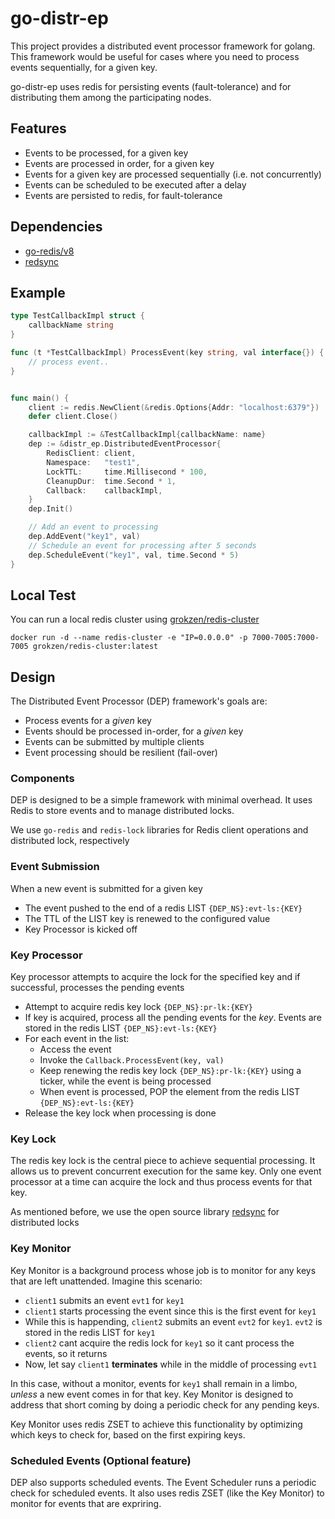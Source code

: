 # go-distr-ep
This project provides a distributed event processor framework for golang. This 
framework would be useful for cases where you need to process events 
sequentially, for a given key.

go-distr-ep uses redis for persisting events (fault-tolerance) and for distributing 
them among the participating nodes.

## Features
- Events to be processed, for a given key
- Events are processed in order, for a given key
- Events for a given key are processed sequentially (i.e. not concurrently)
- Events can be scheduled to be executed after a delay
- Events are persisted to redis, for fault-tolerance

## Dependencies
- [go-redis/v8](https://github.com/go-redis/redis)
- [redsync](https://github.com/go-redsync/redsync) 

## Example
```go
type TestCallbackImpl struct {
	callbackName string
}

func (t *TestCallbackImpl) ProcessEvent(key string, val interface{}) {
	// process event..
}


func main() {
	client := redis.NewClient(&redis.Options{Addr: "localhost:6379"})
	defer client.Close()

	callbackImpl := &TestCallbackImpl{callbackName: name}
	dep := &distr_ep.DistributedEventProcessor{
		RedisClient: client,
		Namespace:   "test1",
		LockTTL:     time.Millisecond * 100,
		CleanupDur:  time.Second * 1,
		Callback:    callbackImpl,
	}
	dep.Init()

	// Add an event to processing
	dep.AddEvent("key1", val)
	// Schedule an event for processing after 5 seconds
	dep.ScheduleEvent("key1", val, time.Second * 5)
}

```
## Local Test
You can run a local redis cluster using [grokzen/redis-cluster](https://github.com/Grokzen/docker-redis-cluster)
```
docker run -d --name redis-cluster -e "IP=0.0.0.0" -p 7000-7005:7000-7005 grokzen/redis-cluster:latest
```

## Design
The Distributed Event Processor (DEP) framework's goals are:
- Process events for a _given_ key 
- Events should be processed in-order, for a _given_ key
- Events can be submitted by multiple clients
- Event processing should be resilient (fail-over)

### Components
DEP is designed to be a simple framework with minimal overhead. It uses Redis to store events and to manage distributed locks.

We use `go-redis` and `redis-lock` libraries for Redis client operations and distributed lock, respectively

### Event Submission
When a new event is submitted for a given key
- The event pushed to the end of a redis LIST `{DEP_NS}:evt-ls:{KEY}`
- The TTL of the LIST key is renewed to the configured value
- Key Processor is kicked off

### Key Processor
Key processor attempts to acquire the lock for the specified key and if successful, processes the pending events
- Attempt to acquire redis key lock `{DEP_NS}:pr-lk:{KEY}`
- If key is acquired, process all the pending events for the _key_. Events are stored in the redis LIST `{DEP_NS}:evt-ls:{KEY}`
- For each event in the list:
  - Access the event
  - Invoke the `Callback.ProcessEvent(key, val)`
  - Keep renewing the redis key lock `{DEP_NS}:pr-lk:{KEY}` using a ticker, while the event is being processed
  - When event is processed, POP the element from the redis LIST `{DEP_NS}:evt-ls:{KEY}`
- Release the key lock when processing is done

### Key Lock
The redis key lock is the central piece to achieve sequential processing. It allows us to prevent concurrent execution for the same key. Only one event processor at a time can acquire the lock and thus process events for that key.

As mentioned before, we use the open source library [redsync](https://github.com/go-redsync/redsync) for distributed locks

### Key Monitor
Key Monitor is a background process whose job is to monitor for any keys that are left unattended. Imagine this scenario:

- `client1` submits an event `evt1` for `key1`
- `client1` starts processing the event since this is the first event for `key1`
- While this is happending, `client2` submits an event `evt2` for `key1`. `evt2` is stored in the redis LIST for `key1`
- `client2` cant acquire the redis lock for `key1` so it cant process the events, so it returns
- Now, let say `client1` **terminates** while in the middle of processing `evt1`

In this case, without a monitor, events for `key1` shall remain in a limbo, _unless_ a new event comes in for that key. Key Monitor is designed to address that short coming by doing a periodic check for any pending keys.

Key Monitor uses redis ZSET to achieve this functionality by optimizing which keys to check for, based on the first expiring keys.

### Scheduled Events (Optional feature)
DEP also supports scheduled events. The Event Scheduler runs a periodic check for scheduled events. It also uses redis ZSET (like the Key Monitor) to monitor for events that are expriring.
